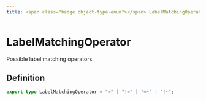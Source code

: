 ```yaml
---
title: <span class="badge object-type-enum"></span> LabelMatchingOperator
---
```

# <span class="badge object-type-enum"></span> LabelMatchingOperator

Possible label matching operators.

## Definition

```typescript
export type LabelMatchingOperator = "=" | "!=" | "=~" | "!~";

```
